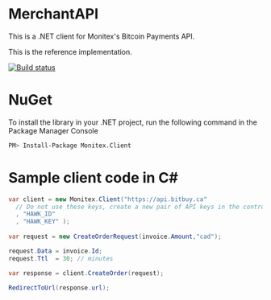 # MerchantAPI

This is a .NET client for Monitex's Bitcoin Payments API.

This is the reference implementation.

[![Build status](https://ci.appveyor.com/api/projects/status/95vn1krk9hajaax8/branch/master?svg=true)](https://ci.appveyor.com/project/AdemarGonzalez/merchantapi/branch/master)



NuGet
=====

To install the library in your .NET project, run the following command in the Package Manager Console

```bash
PM> Install-Package Monitex.Client
```

Sample client code in C#
========================

```csharp
var client = new Monitex.Client("https://api.bitbuy.ca"
  // Do not use these keys, create a new pair of API keys in the control panel
  , "HAWK_ID"
  , "HAWK_KEY" );
  
var request = new CreateOrderRequest(invoice.Amount,"cad");

request.Data = invoice.Id;
request.Ttl  = 30; // minutes

var response = client.CreateOrder(request);

RedirectToUrl(response.url);
```
